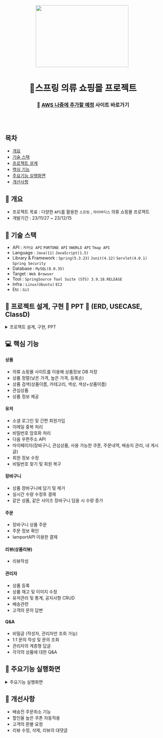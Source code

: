 <h1 align='center'> <img src='https://cdn-icons-png.flaticon.com/512/5208/5208370.png' style='width: 300px; height: 200px;'>&nbsp;</h1>
<h1  align='center'>👕스프링 의류 쇼핑몰 프로젝트</h1>
<div align='center'>
  <h3>
    🔗 <a href="">AWS 나중에 추가할 예정</a> 사이트 바로가기
  </h3>
</div>
<br/><br/>


## 목차
- [개요](https://github.com/appcoding-ux/Project#-개요)
- [기술 스택](https://github.com/appcoding-ux/Project#-기술-스택)
- [프로젝트 설계](https://github.com/appcoding-ux/Project#-프로젝트-설계)
- [핵심 기능](https://github.com/appcoding-ux/Project#-핵심-기능)
- [주요기능 실행화면](https://github.com/appcoding-ux/Project#-주요기능-실행화면)
- [개선사항](https://github.com/appcoding-ux/Project#-개선사항)
  


## 🚩 개요
- 프로젝트 목표 : 다양한 `API`를 활용한 `스프링` , `마이바티스` 의류 쇼핑몰 프로젝트
- 개발기간 : 23/11/27 ~ 23/12/15



## 🔧 기술 스택
- API : `카카오 API` `PORTONE API` `VWORLD API` `Tmap API`
- Language : `Java(11)` `JavaScript(1.5)`
- Library & Framework : `Spring(5.3.23)` `Junit(4.12)` `Servlet(4.0.1)` `Spring Security`
- Database : `MySQL(8.0.35)`
- Target : `Web Browser`
- Tool : `SpringSource Tool Suite (STS) 3.9.18.RELEASE`
- Infra : `Linux(Ubuntu)` `EC2`
- Etc : `Git`

  

## 👾 프로젝트 설계, 구현 📂 PPT 📂 (ERD, USECASE, ClassD)



<details><summary>프로젝트 설계, 구현, PPT</summary>   
<div align="center">          

| **![1](https://github.com/appcoding-ux/Spring_Project/assets/112378228/f971a5b3-50ae-44b5-a266-27b5bf3a927e)** | **![2](https://github.com/appcoding-ux/Spring_Project/assets/112378228/be6b6fbb-30df-4f8e-876a-60b5026afa1b)** |
| :------: |  :------: |
| ![3](https://github.com/appcoding-ux/Spring_Project/assets/112378228/9cfa9084-5055-4cb9-93e7-93b0297d61f1) | ![4](https://github.com/appcoding-ux/Spring_Project/assets/112378228/ba72d5e3-537e-4771-9506-9e2cfa7acf43) |
| ![5](https://github.com/appcoding-ux/Spring_Project/assets/112378228/e7179dec-e3a2-4489-addf-b8b4c5d3bdf9) | ![6](https://github.com/appcoding-ux/Spring_Project/assets/112378228/8f904d73-bf27-406e-b140-cded26ec39cf) |
| ![7](https://github.com/appcoding-ux/Spring_Project/assets/112378228/2befd89b-8fb3-4d03-a2eb-6ad214927680) | ![8](https://github.com/appcoding-ux/Spring_Project/assets/112378228/1efe9f3e-06d9-44b6-b052-6ca941578875) |
| ![9](https://github.com/appcoding-ux/Spring_Project/assets/112378228/0eea800a-5479-491d-b5ec-6df98326a27d) | ![10](https://github.com/appcoding-ux/Spring_Project/assets/112378228/844a3741-10cf-46a5-b268-36c6d312829a) |
| ![11](https://github.com/appcoding-ux/Spring_Project/assets/112378228/cb807e27-e6c5-40c4-894a-65cc5d9be214) | ![12](https://github.com/appcoding-ux/Spring_Project/assets/112378228/ee0c6e0e-8342-4d2c-84cc-669a1a68fc99) |
| ![13](https://github.com/appcoding-ux/Spring_Project/assets/112378228/c49273a5-8d53-473d-b3c8-dc19f9627d34) | ![14](https://github.com/appcoding-ux/Spring_Project/assets/112378228/90c2de8e-0f80-4e84-8682-f39900ca62c1) |
| ![15](https://github.com/appcoding-ux/Spring_Project/assets/112378228/e90b1e2f-7585-450e-9e13-67041612036f) | ![16](https://github.com/appcoding-ux/Spring_Project/assets/112378228/b7ae5d4a-8fea-4504-88bf-bf04919dc7fd) |
| ![17](https://github.com/appcoding-ux/Spring_Project/assets/112378228/e40e5a54-9c85-45f5-b348-55d55ba83669) | ![18](https://github.com/appcoding-ux/Spring_Project/assets/112378228/7d1756e5-56f0-4322-9473-17431f4a4003) |
| ![19](https://github.com/appcoding-ux/Spring_Project/assets/112378228/19d5028c-66bc-48a1-982e-8b9ac1c5f899) | ![20](https://github.com/appcoding-ux/Spring_Project/assets/112378228/fd96337e-4837-42f6-8013-3d7f13c22e70) |
| ![21](https://github.com/appcoding-ux/Spring_Project/assets/112378228/26dc8263-38ec-4286-a38a-59cf841e19c0) | ![22](https://github.com/appcoding-ux/Spring_Project/assets/112378228/668c3852-bdec-4b29-b160-274bab6ff1d3) |
| ![23](https://github.com/appcoding-ux/Spring_Project/assets/112378228/dbef56b6-6967-407c-8fba-7fd60202d79a) | ![24](https://github.com/appcoding-ux/Spring_Project/assets/112378228/1d0bd61e-3445-4624-82ad-aad803b2d473) |
| ![25](https://github.com/appcoding-ux/Spring_Project/assets/112378228/75533c84-2e3a-4e4b-ad80-79646df0f716) | ![26](https://github.com/appcoding-ux/Spring_Project/assets/112378228/67f92d40-50db-49ab-ac8b-c5bea2b5ba5f) |
| ![27](https://github.com/appcoding-ux/Spring_Project/assets/112378228/9deea9e0-0087-490a-ab36-e4471050622a) | ![28](https://github.com/appcoding-ux/Spring_Project/assets/112378228/d8eab065-eb06-4ea7-9919-4ceb78c0df3f) |
| ![29](https://github.com/appcoding-ux/Spring_Project/assets/112378228/2a11a800-f0f1-412b-823a-214f17e818c5) | ![30](https://github.com/appcoding-ux/Spring_Project/assets/112378228/a7ea314f-8984-4b20-ba86-83e108bc197e) |
| ![31](https://github.com/appcoding-ux/Spring_Project/assets/112378228/89bef6b9-9288-48aa-be61-f6acb35096ed) | ![32](https://github.com/appcoding-ux/Spring_Project/assets/112378228/68ce8a9a-7232-462c-aff1-8ab82f0f30ef) |
| ![33](https://github.com/appcoding-ux/Spring_Project/assets/112378228/f2bacbbc-4d45-4545-a1be-6aa946800869) | ![34](https://github.com/appcoding-ux/Spring_Project/assets/112378228/1072ce9e-b869-4a04-8fd1-bde791462199) |
| ![35](https://github.com/appcoding-ux/Spring_Project/assets/112378228/1f39770b-08ae-4137-85fb-523cee08fe60) | ![36](https://github.com/appcoding-ux/Spring_Project/assets/112378228/df08b568-581e-4d82-bf6d-3d1f9b1a0e4f) |
| ![37](https://github.com/appcoding-ux/Spring_Project/assets/112378228/e7295407-2a55-4295-901a-4c069e264252) | ![38](https://github.com/appcoding-ux/Spring_Project/assets/112378228/0c6703f4-0332-496d-851d-334296242bea) |
| ![39](https://github.com/appcoding-ux/Spring_Project/assets/112378228/038afdeb-ad33-4d9e-ae7a-66677f95f3a2) | ![40](https://github.com/appcoding-ux/Spring_Project/assets/112378228/606ff317-b13a-47b0-8fc0-15ddbb94e121) |
| ![41](https://github.com/appcoding-ux/Spring_Project/assets/112378228/956e9cff-b3f3-4c71-b7d3-e59acdb2ce05) | ![42](https://github.com/appcoding-ux/Spring_Project/assets/112378228/8745b28f-f9a8-4efb-9e83-0bed3a60e329) |
| ![43](https://github.com/appcoding-ux/Spring_Project/assets/112378228/d35597a7-b0e2-4017-8050-3b1386bc1380) | ![44](https://github.com/appcoding-ux/Spring_Project/assets/112378228/110c8c35-08a4-4a2d-a7a3-71f27626c9a8) |
| ![45](https://github.com/appcoding-ux/Spring_Project/assets/112378228/288c4d3e-3f28-4ffe-b4b4-3dead14315d5) | ![46](https://github.com/appcoding-ux/Spring_Project/assets/112378228/32e4e7bb-addc-4034-8198-11c60ecd4931) |
| ![47](https://github.com/appcoding-ux/Spring_Project/assets/112378228/5aea7ff6-bbdb-4f73-b8f6-926f762ef952) | ![48](https://github.com/appcoding-ux/Spring_Project/assets/112378228/a7cd0c5b-f584-4415-bb47-c9b806b96354) |
| ![49](https://github.com/appcoding-ux/Spring_Project/assets/112378228/ccdc39e0-4fe1-4121-b2e9-792edd6ba29f) | ![50](https://github.com/appcoding-ux/Spring_Project/assets/112378228/e6aadbe3-62aa-470c-bada-df058680b5a1) |
| ![51](https://github.com/appcoding-ux/Spring_Project/assets/112378228/fd6d3416-411f-4b4b-9b62-12d575ec8db1) | ![52](https://github.com/appcoding-ux/Spring_Project/assets/112378228/e49df29c-57e1-405f-9c6e-9d1891bea08c) |
| ![53](https://github.com/appcoding-ux/Spring_Project/assets/112378228/418d7533-9480-4fc4-96e3-112dc8d314f7) | ![54](https://github.com/appcoding-ux/Spring_Project/assets/112378228/367852f8-46b6-4bda-a8a7-8509683060c8) |
| ![55](https://github.com/appcoding-ux/Spring_Project/assets/112378228/eacc3152-b3e7-4617-bde1-573abf6cf94b) | ![56](https://github.com/appcoding-ux/Spring_Project/assets/112378228/df08635d-0295-45cf-953f-0902b6f39fec) |
| ![57](https://github.com/appcoding-ux/Spring_Project/assets/112378228/4d43da1d-d00b-460d-b594-d902eba893de) | ![58](https://github.com/appcoding-ux/Spring_Project/assets/112378228/d8e01baf-57a8-4d32-b87f-870df3281e64) |
| ![59](https://github.com/appcoding-ux/Spring_Project/assets/112378228/f9da30e3-f59a-4d2c-a1b2-d0e3b969bbe0) | ![60](https://github.com/appcoding-ux/Spring_Project/assets/112378228/b9eff1b1-a358-49e5-a45d-ad3f5fbb6521) |
| ![61](https://github.com/appcoding-ux/Spring_Project/assets/112378228/42332779-7bf5-48f8-a30c-c65e97db7848) | ![62](https://github.com/appcoding-ux/Spring_Project/assets/112378228/fd7dc545-f63a-4faa-bb11-93710e380b26) |
| ![63](https://github.com/appcoding-ux/Spring_Project/assets/112378228/00f347be-f96c-4c2c-b552-e96d3452f263) | ![64](https://github.com/appcoding-ux/Spring_Project/assets/112378228/0024a068-374e-4da1-8841-cc653727586f) |
| ![65](https://github.com/appcoding-ux/Spring_Project/assets/112378228/58617429-be98-4830-a962-957da8e77116) | ![66](https://github.com/appcoding-ux/Spring_Project/assets/112378228/ef7db2bb-1702-4a8a-8247-0d7f73822df9) |
| ![67](https://github.com/appcoding-ux/Spring_Project/assets/112378228/252b8569-69d8-4f08-ad6c-dc2b0c039a9f) | ![68](https://github.com/appcoding-ux/Spring_Project/assets/112378228/ccf0bdc8-fe20-420c-bad6-3740bb900de0) |
| ![69](https://github.com/appcoding-ux/Spring_Project/assets/112378228/08491d34-69d3-4388-bf72-f02fe3821bee) | ![70](https://github.com/appcoding-ux/Spring_Project/assets/112378228/f28aa1b6-a9f6-4a78-94cf-4f3b0ac1e774) |
| ![71](https://github.com/appcoding-ux/Spring_Project/assets/112378228/1adfbe26-13ae-4bc0-a297-e3191f893548) | ![72](https://github.com/appcoding-ux/Spring_Project/assets/112378228/08c34218-f13f-4bc5-83ea-4498d5ec3954) |
| ![73](https://github.com/appcoding-ux/Spring_Project/assets/112378228/fd982e92-351d-47cb-a0f2-10ca49fb6a3a) | ![74](https://github.com/appcoding-ux/Spring_Project/assets/112378228/b339908b-2e28-40c7-aa80-8f6ab2e1d9b7) |
| ![75](https://github.com/appcoding-ux/Spring_Project/assets/112378228/ff2c9fd7-5d4f-4386-bc65-abce5e62febc) | ![76](https://github.com/appcoding-ux/Spring_Project/assets/112378228/96992d7e-40a6-420c-a68b-b26ad6be0a7b) |
| ![77](https://github.com/appcoding-ux/Spring_Project/assets/112378228/1762c19e-38fb-4527-9057-9d5c4d3e2052)

</div>
</details>

## 💻 핵심 기능



#### 상품
- 의류 쇼핑몰 사이트를 이용해 상품정보 DB 저장
- 상품 정렬(낮은 가격, 높은 가격, 등록순)
- 상품 검색(상품이름, 카테고리, 색상, 색상+상품이름)
- 관심상품
- 상품 정보 제공

#### 유저
- 소셜 로그인 및 간편 회원가입
- 이메일 중복 처리
- 비밀번호 암호화 처리
- 다음 우편주소 API
- 마이페이지(장바구니, 관심상품, 사용 가능한 쿠폰, 주문내역, 배송지 관리, 내 게시글) 
- 회원 정보 수정
- 비밀번호 찾기 및 회원 복구

#### 장바구니
- 상품 장바구니에 담기 및 제거
- 실시간 수량 수정후 결제
- 같은 상품, 같은 사이즈 장바구니 담을 시 수량 증가

#### 주문
- 장바구니 상품 주문
- 주문 정보 확인
- IamportAPI 이용한 결제

#### 리뷰(상품리뷰)
- 리뷰작성

#### 관리자
- 상품 등록
- 상품 재고 및 이미지 수정
- 유저관리 및 통계, 공지사항 CRUD
- 배송관련
- 고객의 문의 답변

#### Q&A
- 비밀글 (작성자, 관리자만 조회 가능)
- 1:1 문의 작성 및 문의 조회
- 관리자의 계층형 답글
- 각각의 상품에 대한 Q&A
 
## 🎇 주요기능 실행화면

<details>
<summary>주요기능 실행화면</summary>

* **메인 화면**
  * `카테고리` 메뉴를 사용해 카테고리 별로 상품을 확인할 수 있습니다.
    
    ![main](https://github.com/appcoding-ux/Spring_Project/assets/112378228/eb6601b4-c1ac-4661-a6db-30f7589676c5)
    
* **회원가입 및 로그인**
  * 회원가입시 프론트+서버 검증으로 `잘못 입력된 부분`을 다시 보여줍니다.
  
  * `다음 우편주소API`를 이용해 배송을 위한 정확한 주소를 가져올 수 있습니다.
  
    ![join login](https://github.com/appcoding-ux/Spring_Project/assets/112378228/db25a605-4dbe-4208-a8d2-e721fb3b807e)
    
* **회원 복구 및 비밀번호 변경**
  * `이메일 인증`을 통해 비밀번호를 변경할 수 있고 만약 `탈퇴한 회원`은 다시 사이트를 이용할 수 있습니다.
 
    ![Restoring Membership](https://github.com/appcoding-ux/project_annotation/assets/112378228/f1b88a8b-f856-47d0-b0ee-177d26d38f9d)
* **상품 상세 조회 및 좋아요**
  * 상품 목록에서 상품의 사진을 클릭하면 `상품 상세 정보` 를 확인할 수 있습니다.
 
    ![iteminfo](https://github.com/appcoding-ux/project_annotation/assets/112378228/d2ea7214-140f-4702-9dce-7e6dcfae09ae)

  * `상품 상세` 페이지에서 좋아요(추천)을 할 수 있습니다.

    ![iteminfo_wishList](https://github.com/appcoding-ux/project_annotation/assets/112378228/eb29ae4a-2333-4a27-8f40-7997f11b5928)

* **리뷰(한줄평) 작성**
  * `상품 상세` 페이지에서 리뷰를 등록할 수 있습니다.
  * `구매고객` 만 리뷰를 등록할 수 있습니다.
    
    ![iteminfo_itemReview_buy](https://github.com/appcoding-ux/project_annotation/assets/112378228/b1e9060c-9149-4854-a6f0-64cb025f98d3)
 
  * `구매`를 하지 않으면 리뷰를 등록할 수 없습니다.
    
    ![iteminfo_itemReview_nonebuy](https://github.com/appcoding-ux/project_annotation/assets/112378228/44012fd8-810c-4b05-9a05-65db268788bd)
    
* **장바구니**
  * `상품 상세보기` 에서 `장바구니 상품 추가`가 가능합니다.

    ![The shard - 장바구니상품추가](https://github.com/appcoding-ux/Spring_Project/assets/112378228/bce24c50-3627-4395-b33a-f47a31fa8ff1)
  * `장바구니` 메뉴에서 추가한 상품의 확인 및 수량변경이 가능합니다.

    ![Cart - 수량조정](https://github.com/appcoding-ux/Spring_Project/assets/112378228/d2db0ff5-95ac-49cd-aef7-46c98e938d29)

  * `상품 전체 삭제`와 `상품 선택 삭제`가 가능합니다.
    * **선택삭제**
      ![Cart - 선택삭제](https://github.com/appcoding-ux/Spring_Project/assets/112378228/c4b5d8ee-4e73-401a-a024-d4ef33d5988c)

    * **전체삭제**
      
* **바로구매**
  * `상품 상세 페이지` 에서 `바로구매` 버튼으로 빠르게 `주문`이 가능합니다.

    ![item -  바로주문작성](https://github.com/appcoding-ux/Spring_Project/assets/112378228/4a8e21b8-656e-4a09-9e23-5976478e8685)
* **주문하기**
  * `주문페이지`에서 `쿠폰사용` 및 `적립금 사용`이 가능합니다.
    * **쿠폰사용**
      ![check out - 쿠폰사용](https://github.com/appcoding-ux/Spring_Project/assets/112378228/16376995-6363-4aa6-9374-ec42820cf812)
  
    * **적립금 사용**
      ![check out - 적립금사용](https://github.com/appcoding-ux/Spring_Project/assets/112378228/fc57f4ad-ba2a-432a-af75-5493033f489b)
      
  * 배송지 변경 시 `주소저장`을 할 수 있고 `배송메세지`를 설정할 수 있습니다.

    ![check out - 주소저장 배송메세지](https://github.com/appcoding-ux/Spring_Project/assets/112378228/b4b7375d-8bbe-4454-9fff-5ae284e9ee2f)
* **결제하기**
  * `결제하기` 를 누르면 IamportAPI와 연동된 kg이니시스 결제페이지로 이동합니다.
 
    ![check out - 결제완료](https://github.com/appcoding-ux/Spring_Project/assets/112378228/b14e0f7b-d99a-4401-90a7-f910cffe406e)
  * 결제가 완료되면 `결제 내역` 메뉴에서 결제 정보를 확인할 수 있습니다.

    ![check out - 결제완료후](https://github.com/appcoding-ux/Spring_Project/assets/112378228/1eecb83f-e472-480b-be46-70dd7404da56)
* **관리자 페이지**

  * `제품관리` 메뉴에서 상품을 등록하거나 재고 및 이미지등을, 수정, 삭제 할 수 있습니다.

    ![admin_item](https://github.com/appcoding-ux/Spring_Project/assets/112378228/630e74f5-6317-45a0-89a0-ef3c6386a215)
  * `고객관리` 메뉴에서 비정상적인 고객을 비활성화 처리할 수 있습니다.
  
    ![admin_member](https://github.com/appcoding-ux/Spring_Project/assets/112378228/8168ce93-7290-412f-a398-e4aae13f7e9c)
  * `공지사항` 메뉴에서 공지사항 등록, 수정, 삭제 할 수 있습니다.

    ![admin_notice](https://github.com/appcoding-ux/Spring_Project/assets/112378228/82683f62-5dbd-4da4-b8dc-bbcba9cc508e)
  * `통계` 메뉴에서 나이대를 비교해 도충한 통계를 확인할 수 있습니다.
    
    ![admin_statistics](https://github.com/appcoding-ux/Spring_Project/assets/112378228/43232703-908f-4f1c-8065-fb481546005e)
  * `문의답변` 메뉴에서 현재 답변하지 않은 문의들을 답변할 수 있습니다.

    ![admin_enswer](https://github.com/appcoding-ux/Spring_Project/assets/112378228/ff1ef7f4-c1ef-4b48-856e-f482887f5c58)
* **Q&A**
  * `Q&A` 메뉴에서 회원은 문의를 등록힐 수 있습니다.
  * 만약 더 궁금한 점이 있을 때 `재문의`를 할 수 있습니다. (단, 관리자가 답변을 했을 경우에만 가능합니다.)

    ![q a_1](https://github.com/appcoding-ux/Spring_Project/assets/112378228/e121d592-760f-4c43-8e42-edc788beab67)
  
    ![q a_2](https://github.com/appcoding-ux/Spring_Project/assets/112378228/5a4d59cd-3416-4f26-8790-ba359ad98d76)

* **상품 Q&A**
  * `상세페이지`에서 해당 상품에 대해 문의를 작성할 수 있습니다.
    
  ![iteminfo_itemQnA](https://github.com/appcoding-ux/project_annotation/assets/112378228/0909d519-e3d9-4174-a421-7d8eec06d95f)

</details>


## 🌄 개선사항
- 배송전 주문취소 기능
- 할인율 높은 쿠폰 자동적용
- 고객의 환불 요청
- 리뷰 수정, 삭제, 리뷰의 대댓글
